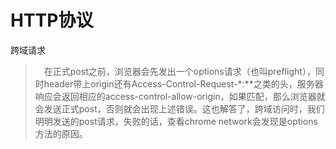 # HTTP协议

跨域请求

> 　在正式post之前，浏览器会先发出一个options请求（也叫preflight），同时header带上origin还有Access-Control-Request-*:**之类的头，服务器响应会返回相应的access-control-allow-origin，如果匹配，那么浏览器就会发送正式post，否则就会出现上述错误。这也解答了，跨域访问时，我们明明发送的post请求，失败的话，查看chrome network会发现是options方法的原因。

